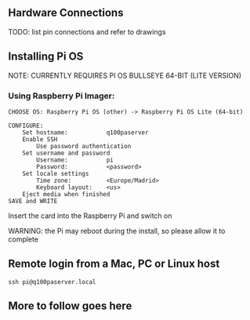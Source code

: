 ## Hardware Connections

TODO: list pin connections and refer to drawings

## Installing Pi OS

NOTE: CURRENTLY REQUIRES PI OS BULLSEYE 64-BIT (LITE VERSION)

### Using Raspberry Pi Imager:

```
CHOOSE OS: Raspberry Pi OS (other) -> Raspberry Pi OS Lite (64-bit)

CONFIGURE:
	Set hostname:			q100paserver
	Enable SSH
		Use password authentication
	Set username and password
		Username:           pi
		Password:           <password>
	Set locale settings
		Time zone:          <Europe/Madrid>
		Keyboard layout:    <us>
	Eject media when finished
SAVE and WRITE
```

Insert the card into the Raspberry Pi and switch on

WARNING: the Pi may reboot during the install, so please allow it to complete

## Remote login from a Mac, PC or Linux host

```
ssh pi@q100paserver.local
```

## More to follow goes here
